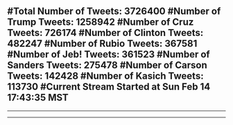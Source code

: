 #Total Number of Tweets: 3726400 
#Number of Trump Tweets: 1258942
#Number of Cruz Tweets: 726174
#Number of Clinton Tweets: 482247
#Number of Rubio Tweets: 367581
#Number of Jeb! Tweets: 361523
#Number of Sanders Tweets: 275478
#Number of Carson Tweets: 142428
#Number of Kasich Tweets: 113730
#Current Stream Started at Sun Feb 14 17:43:35 MST
---
---
---

